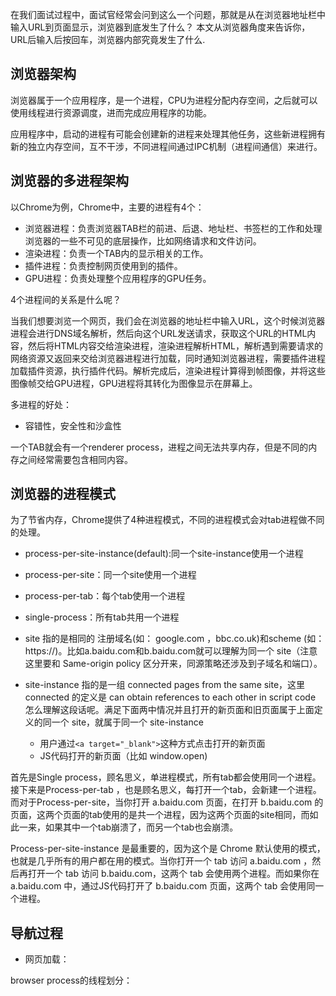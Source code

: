 在我们面试过程中，面试官经常会问到这么一个问题，那就是从在浏览器地址栏中输入URL到页面显示，浏览器到底发生了什么？
本文从浏览器角度来告诉你，URL后输入后按回车，浏览器内部究竟发生了什么.

## 浏览器架构

浏览器属于一个应用程序，是一个进程，CPU为进程分配内存空间，之后就可以使用线程进行资源调度，进而完成应用程序的功能。

应用程序中，启动的进程有可能会创建新的进程来处理其他任务，这些新进程拥有新的独立内存空间，互不干涉，不同进程间通过IPC机制（进程间通信）来进行。

## 浏览器的多进程架构

以Chrome为例，Chrome中，主要的进程有4个：

- 浏览器进程：负责浏览器TAB栏的前进、后退、地址栏、书签栏的工作和处理浏览器的一些不可见的底层操作，比如网络请求和文件访问。
- 渲染进程：负责一个TAB内的显示相关的工作。
- 插件进程：负责控制网页使用到的插件。
- GPU进程：负责处理整个应用程序的GPU任务。

4个进程间的关系是什么呢？

当我们想要浏览一个网页，我们会在浏览器的地址栏中输入URL，这个时候浏览器进程会进行DNS域名解析，然后向这个URL发送请求，获取这个URL的HTML内容，然后将HTML内容交给渲染进程，渲染进程解析HTML，解析遇到需要请求的网络资源又返回来交给浏览器进程进行加载，同时通知浏览器进程，需要插件进程加载插件资源，执行插件代码。解析完成后，渲染进程计算得到帧图像，并将这些图像帧交给GPU进程，GPU进程将其转化为图像显示在屏幕上。

多进程的好处：
- 容错性，安全性和沙盒性

一个TAB就会有一个renderer process，进程之间无法共享内存，但是不同的内存之间经常需要包含相同内容。

## 浏览器的进程模式

为了节省内存，Chrome提供了4种进程模式，不同的进程模式会对tab进程做不同的处理。

- process-per-site-instance(default):同一个site-instance使用一个进程
- process-per-site：同一个site使用一个进程
- process-per-tab：每个tab使用一个进程
- single-process：所有tab共用一个进程

- site 指的是相同的 注册域名(如： google.com ，bbc.co.uk)和scheme (如：https://)。比如a.baidu.com和b.baidu.com就可以理解为同一个 site（注意这里要和 Same-origin policy 区分开来，同源策略还涉及到子域名和端口）。
- site-instance 指的是一组 connected pages from the same site，这里 connected 的定义是 can obtain references to each other in script code 怎么理解这段话呢。满足下面两中情况并且打开的新页面和旧页面属于上面定义的同一个 site，就属于同一个 site-instance
    - 用户通过`<a target="_blank">`这种方式点击打开的新页面
    - JS代码打开的新页面（比如 window.open)


首先是Single process，顾名思义，单进程模式，所有tab都会使用同一个进程。接下来是Process-per-tab ，也是顾名思义，每打开一个tab，会新建一个进程。而对于Process-per-site，当你打开 a.baidu.com 页面，在打开 b.baidu.com 的页面，这两个页面的tab使用的是共一个进程，因为这两个页面的site相同，而如此一来，如果其中一个tab崩溃了，而另一个tab也会崩溃。

Process-per-site-instance 是最重要的，因为这个是 Chrome 默认使用的模式，也就是几乎所有的用户都在用的模式。当你打开一个 tab 访问 a.baidu.com ，然后再打开一个 tab 访问 b.baidu.com，这两个 tab 会使用两个进程。而如果你在 a.baidu.com 中，通过JS代码打开了 b.baidu.com 页面，这两个 tab 会使用同一个进程。

## 导航过程

- 网页加载：

browser process的线程划分：














[](https://segmentfault.com/a/1190000022633988)